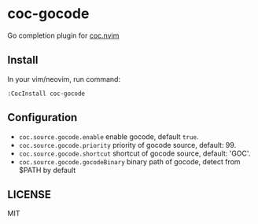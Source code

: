 # coc-gocode

Go completion plugin for [coc.nvim](https://github.com/neoclide/coc.nvim)

## Install

In your vim/neovim, run command:

```
:CocInstall coc-gocode
```

## Configuration

- `coc.source.gocode.enable` enable gocode, default `true`.
- `coc.source.gocode.priority` priority of gocode source, default: 99.
- `coc.source.gocode.shortcut` shortcut of gocode source, default: 'GOC'.
- `coc.source.gocode.gocodeBinary` binary path of gocode, detect from \$PATH by default

## LICENSE

MIT

